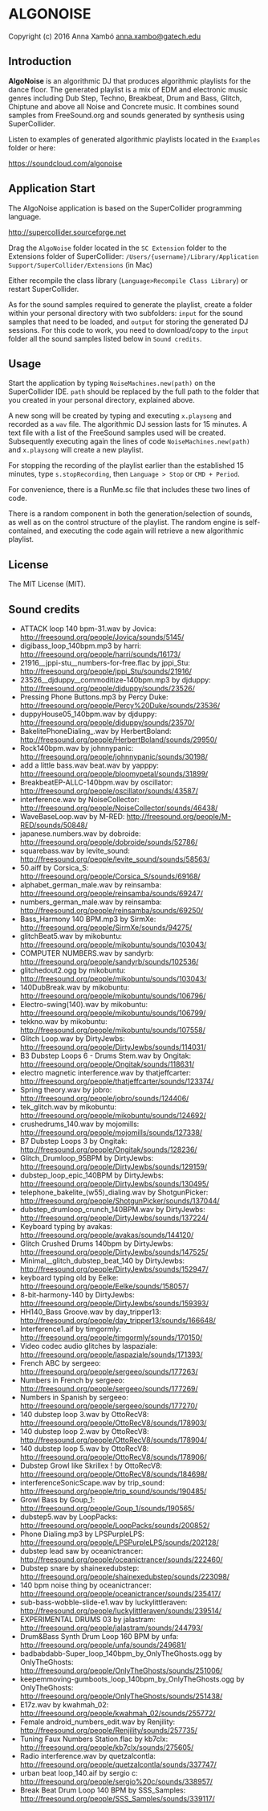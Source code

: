 ALGONOISE
========
Copyright (c) 2016 Anna Xambó <anna.xambo@gatech.edu>


Introduction
------------

**AlgoNoise** is an algorithmic DJ that produces algorithmic playlists for the dance floor. The generated playlist is a mix of EDM and electronic music genres including Dub Step, Techno, Breakbeat, Drum and Bass, Glitch, Chiptune and above all Noise and Concrete music. It combines sound samples from FreeSound.org and sounds generated by synthesis using SuperCollider.

Listen to examples of generated algorithmic playlists located in the `Examples` folder or here:

https://soundcloud.com/algonoise


Application Start
-----------------

The AlgoNoise application is based on the SuperCollider programming language.

http://supercollider.sourceforge.net

Drag the `AlgoNoise` folder located in the `SC Extension` folder to the Extensions folder of SuperCollider: `/Users/{username}/Library/Application Support/SuperCollider/Extensions` (in Mac)

Either recompile the class library (`Language>Recompile Class Library`) or restart SuperCollider.

As for the sound samples required to generate the playlist, create a folder within your personal directory with two subfolders: `input` for the sound samples that need to be loaded, and `output` for storing the generated DJ sessions. For this code to work, you need to download/copy to the `input` folder all the sound samples listed below in `Sound credits`.


Usage
-----

Start the application by typing `NoiseMachines.new(path)` on the SuperCollider IDE. `path` should be replaced by the full path to the folder that you created in your personal directory, explained above.

A new song will be created by typing and executing `x.playsong` and recorded as a `wav` file. The algorithmic DJ session lasts for 15 minutes. A text file with a list of the FreeSound samples used will be created. Subsequently executing again the lines of code `NoiseMachines.new(path)` and `x.playsong` will create a new playlist.

For stopping the recording of the playlist earlier than the established 15 minutes, type `s.stopRecording`, then `Language > Stop` or `CMD + Period`.

For convenience, there is a RunMe.sc file that includes these two lines of code.

There is a random component in both the generation/selection of sounds, as well as on the control structure of the playlist. The random engine is self-contained, and executing the code again will retrieve a new algorithmic playlist.


License
-------

The MIT License (MIT).


Sound credits
-------------

- ATTACK loop 140 bpm-31.wav by Jovica: http://freesound.org/people/Jovica/sounds/5145/
- digibass_loop_140bpm.mp3 by harri: http://freesound.org/people/harri/sounds/16173/
- 21916__jppi-stu__numbers-for-free.flac by jppi_Stu: http://freesound.org/people/jppi_Stu/sounds/21916/
- 23526__djduppy__commoditize-140bpm.mp3 by djduppy: http://freesound.org/people/djduppy/sounds/23526/
- Pressing Phone Buttons.mp3 by Percy Duke: http://freesound.org/people/Percy%20Duke/sounds/23536/
- duppyHouse05_140bpm.wav by djduppy: http://freesound.org/people/djduppy/sounds/23570/
- BakelitePhoneDialing_.wav by HerbertBoland: http://freesound.org/people/HerbertBoland/sounds/29950/
- Rock140bpm.wav by johnnypanic: http://freesound.org/people/johnnypanic/sounds/30198/
- add a little bass.wav beat.wav by yapppy: http://freesound.org/people/bloomypetal/sounds/31899/
- BreakbeatEP-ALLC-140bpm.wav by oscillator: http://freesound.org/people/oscillator/sounds/43587/
- interference.wav by NoiseCollector: http://freesound.org/people/NoiseCollector/sounds/46438/
- WaveBaseLoop.wav by M-RED: http://freesound.org/people/M-RED/sounds/50848/
- japanese.numbers.wav by dobroide: http://freesound.org/people/dobroide/sounds/52786/
- squarebass.wav by levite_sound: http://freesound.org/people/levite_sound/sounds/58563/
- 50.aiff by Corsica_S: http://freesound.org/people/Corsica_S/sounds/69168/
- alphabet_german_male.wav by reinsamba: http://freesound.org/people/reinsamba/sounds/69247/
- numbers_german_male.wav by reinsamba: http://freesound.org/people/reinsamba/sounds/69250/
- Bass_Harmony 140 BPM.mp3 by SirmXe: http://freesound.org/people/SirmXe/sounds/94275/
- glitchBeat5.wav by mikobuntu: http://freesound.org/people/mikobuntu/sounds/103043/
- COMPUTER NUMBERS.wav by sandyrb: http://freesound.org/people/sandyrb/sounds/102536/
- glitchedout2.ogg by mikobuntu: http://freesound.org/people/mikobuntu/sounds/103043/
- 140DubBreak.wav by mikobuntu: http://freesound.org/people/mikobuntu/sounds/106796/
- Electro-swing(140).wav by mikobuntu: http://freesound.org/people/mikobuntu/sounds/106799/
- tekkno.wav by mikobuntu: http://freesound.org/people/mikobuntu/sounds/107558/
- Glitch Loop.wav by DirtyJewbs: http://freesound.org/people/DirtyJewbs/sounds/114031/
- B3 Dubstep Loops 6 - Drums Stem.wav by Ongitak: http://freesound.org/people/Ongitak/sounds/118631/
- electro magnetic interference.wav by thatjeffcarter: http://freesound.org/people/thatjeffcarter/sounds/123374/
- Spring theory.wav by jobro: http://freesound.org/people/jobro/sounds/124406/
- tek_glitch.wav by mikobuntu: http://freesound.org/people/mikobuntu/sounds/124692/
- crushedrums_140.wav by mojomills: http://freesound.org/people/mojomills/sounds/127338/
- B7 Dubstep Loops 3 by Ongitak: http://freesound.org/people/Ongitak/sounds/128236/
- Glitch_Drumloop_95BPM by DirtyJewbs: http://freesound.org/people/DirtyJewbs/sounds/129159/
- dubstep_loop_epic_140BPM by DirtyJewbs: http://freesound.org/people/DirtyJewbs/sounds/130495/
- telephone_bakelite_(w55)_dialing.wav by ShotgunPicker: http://freesound.org/people/ShotgunPicker/sounds/137044/
- dubstep_drumloop_crunch_140BPM.wav by DirtyJewbs: http://freesound.org/people/DirtyJewbs/sounds/137224/
- Keyboard typing by avakas: http://freesound.org/people/avakas/sounds/144120/
- Glitch Crushed Drums 140bpm by DirtyJewbs: http://freesound.org/people/DirtyJewbs/sounds/147525/
- Minimal__glitch_dubstep_beat_140 by DirtyJewbs: http://freesound.org/people/DirtyJewbs/sounds/152947/
- keyboard typing old by Eelke: http://freesound.org/people/Eelke/sounds/158057/
- 8-bit-harmony-140 by DirtyJewbs: http://freesound.org/people/DirtyJewbs/sounds/159393/
- HH140_Bass Groove.wav by day_tripper13: http://freesound.org/people/day_tripper13/sounds/166648/
- Interference1.aif by timgormly: http://freesound.org/people/timgormly/sounds/170150/
- Video codec audio glitches by laspaziale: http://freesound.org/people/laspaziale/sounds/171393/
- French ABC by sergeeo: http://freesound.org/people/sergeeo/sounds/177263/
- Numbers in French by sergeeo: http://freesound.org/people/sergeeo/sounds/177269/
- Numbers in Spanish by sergeeo: http://freesound.org/people/sergeeo/sounds/177270/
- 140 dubstep loop 3.wav by OttoRecV8: http://freesound.org/people/OttoRecV8/sounds/178903/
- 140 dubstep loop 2.wav by OttoRecV8: http://freesound.org/people/OttoRecV8/sounds/178904/
- 140 dubstep loop 5.wav by OttoRecV8: http://freesound.org/people/OttoRecV8/sounds/178906/
- Dubstep Growl like Skrillex ! by OttoRecV8: http://freesound.org/people/OttoRecV8/sounds/184698/
- interferenceSonicScape.wav by trip_sound: http://freesound.org/people/trip_sound/sounds/190485/
- Growl Bass by Goup_1: http://freesound.org/people/Goup_1/sounds/190565/
- dubstep5.wav by LoopPacks: http://freesound.org/people/LoopPacks/sounds/200852/
- Phone Dialing.mp3 by LPSPurpleLPS: http://freesound.org/people/LPSPurpleLPS/sounds/202128/
- dubstep lead saw by oceanictrancer: http://freesound.org/people/oceanictrancer/sounds/222460/
- Dubstep snare by shainexedubstep: http://freesound.org/people/shainexedubstep/sounds/223098/
- 140 bpm noise thing by oceanictrancer: http://freesound.org/people/oceanictrancer/sounds/235417/
- sub-bass-wobble-slide-e1.wav by luckylittleraven: http://freesound.org/people/luckylittleraven/sounds/239514/
- EXPERIMENTAL DRUMS 03 by jalastram: http://freesound.org/people/jalastram/sounds/244793/
- Drum&Bass Synth Drum Loop 160 BPM by unfa: http://freesound.org/people/unfa/sounds/249681/
- badbabdabb-Super_loop_140bpm_by_OnlyTheGhosts.ogg by OnlyTheGhosts: http://freesound.org/people/OnlyTheGhosts/sounds/251006/
- keepemmoving-gumboots_loop_140bpm_by_OnlyTheGhosts.ogg by OnlyTheGhosts: http://freesound.org/people/OnlyTheGhosts/sounds/251438/
- E17z.wav by kwahmah_02: http://freesound.org/people/kwahmah_02/sounds/255772/
- Female android_numbers_edit.wav by Renjility: http://freesound.org/people/Renjility/sounds/257735/
- Tuning Faux Numbers Station.flac by kb7clx: http://freesound.org/people/kb7clx/sounds/275605/
- Radio interference.wav by quetzalcontla: http://freesound.org/people/quetzalcontla/sounds/337747/
- urban beat loop_140.aif by sergio c: http://freesound.org/people/sergio%20c/sounds/338957/
- Break Beat Drum Loop 140 BPM by SSS_Samples: http://freesound.org/people/SSS_Samples/sounds/339117/
